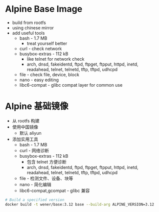 # Alpine Base Image

- build from rootfs
- using chinese mirror
- add useful tools
  - bash - 1.7 MB
    - treat yourself better
  - curl - check network
  - busybox-extras - 112 kB
    - like telnet for network check
    - arch, dnsd, fakeidentd, ftpd, ftpget, ftpput, httpd, inetd, readahead, telnet, telnetd, tftp, tftpd, udhcpd
  - file - check file, device, block
  - nano - easy editing
  - libc6-compat - glibc compat layer for common use

<!-- lang:zh -->

# Alpine 基础镜像

- 从 rootfs 构建
- 使用中国镜像
  - 默认 aliyun
- 添加实用工具
  - bash - 1.7 MB
  - curl - 网络诊断
  - busybox-extras - 112 kB
    - 包含 telnet 方便诊断
    - arch, dnsd, fakeidentd, ftpd, ftpget, ftpput, httpd, inetd, readahead, telnet, telnetd, tftp, tftpd, udhcpd
  - file - 检测文件、设备、块等
  - nano - 简化编辑
  - libc6-compat,gcompat - glibc 兼容

```bash
# Build a specified version
docker build -t wener/base:3.12 base --build-arg ALPINE_VERSION=3.12
```
